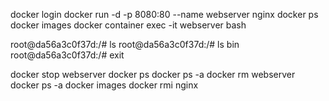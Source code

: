 docker login
docker run -d  -p 8080:80 --name webserver nginx
docker ps
docker images
docker container exec -it webserver bash

root@da56a3c0f37d:/# ls
root@da56a3c0f37d:/# ls bin
root@da56a3c0f37d:/# exit

docker stop webserver
docker ps
docker ps -a
docker rm webserver
docker ps -a
docker images
docker rmi nginx